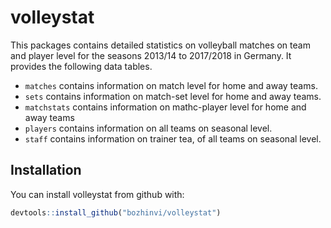 
<!-- README.md is generated from README.Rmd. Please edit that file -->

# volleystat

This packages contains detailed statistics on volleyball matches on team
and player level for the seasons 2013/14 to 2017/2018 in Germany. It
provides the following data tables.

  - `matches` contains information on match level for home and away
    teams.
  - `sets` contains information on match-set level for home and away
    teams.
  - `matchstats` contains information on mathc-player level for home and
    away teams
  - `players` contains information on all teams on seasonal level.
  - `staff` contains information on trainer tea, of all teams on
    seasonal level.

## Installation

You can install volleystat from github with:

``` r
devtools::install_github("bozhinvi/volleystat")
```
